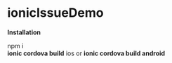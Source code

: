 # ionicIssueDemo
<b>Installation</b><br/>

npm i<br/>
<b>ionic cordova build</b> ios  or <b>ionic cordova build android</b>
